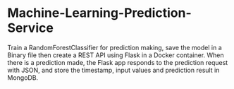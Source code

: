 # Machine-Learning-Prediction-Service
Train a RandomForestClassifier for prediction making, save the model in a Binary file then create a REST API using Flask in a Docker container. When there is a prediction made, the Flask app responds to the prediction request with JSON, and store the timestamp, input values and prediction result in MongoDB.
